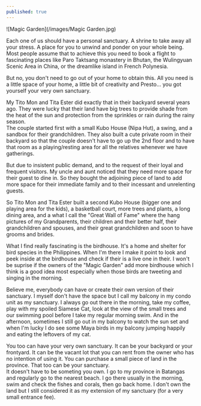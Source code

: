 ```yaml
---
published: true
---
```

![Magic Garden](/images/Magic Garden.jpg)

Each one of us should have a personal sanctuary. A shrine to take away all your stress. A place for you to unwind and ponder on your whole being.   
Most people assume that to achieve this you need to book a flight to fascinating places like Paro Taktsang monastery in Bhutan, the Wulingyuan Scenic Area in China, or the dreamlike island in French Polynesia.

But no, you don't need to go out of your home to obtain this. All you need is a little space of your home, a little bit of creativity and Presto... you got yourself your very own sanctuary.

My Tito Mon and Tita Ester did exactly that in their backyard several years ago. They were lucky that their land have big trees to provide shade from the heat of the sun and protection from the sprinkles or rain during the rainy season.   
The couple started first with a small Kubo House (Nipa Hut), a swing, and a sandbox for their grandchildren. They also built a cute private room in their backyard so that the couple doesn't have to go up the 2nd floor and to have that room as a playing/resting area for all the relatives whenever  we have gatherings.

But due to insistent public demand, and to the request of their loyal and frequent visitors. My uncle and aunt noticed that they need more space for their guest to dine in. So they bought the adjoining piece of land to add more space for their immediate family and to their incessant and unrelenting guests.

So Tito Mon and Tita Ester built a second Kubo House (bigger one and playing area for the kids), a basketball court, more trees and plants, a long dining area, and a what I call the "Great Wall of Fame" where the hang pictures of my Grandparents, their children and their better half, their grandchildren and spouses, and their great grandchildren and soon to have grooms and brides.

What I find really fascinating is the birdhouse. It's a home and shelter for bird species in the Philippines. When I'm there I make it point to look and peek inside at the birdhouse and check if their is a live one in their. I won't be suprise if the owners of the "Magic Garden" add more birdhouse which I think is a good idea most especially when those birds are tweeting and singing in the morning.

Believe me, everybody can have or create their own version of their sanctuary. I myself don't have the space but I call my balcony in my condo unit as my sanctuary. I always go out there in the morning, take my coffee, play with my spoiled Siamese Cat, look at the view of the small trees and our swimming pool before I take my regular morning swim.
And in the afternoon, sometimes I still go out in my balcony to watch the sun set and when I'm lucky I do see some Maya birds in my balcony jumping happily and eating the leftovers of my cat.

You too can have your very own sanctuary. It can be your backyard or your frontyard. It can be the vacant lot that you can rent from the owner who has no intention of using it. 
You can purchase a small piece of land in the province. That too can be your sanctuary.   
It doesn't have to be someting you own. I go to my province in Batangas and regularly go to the nearest beach. I go there usually in the morning, swim and check the fishes and corals, then go back home. I don't own the land but I still considered it as my extension of my sanctuary (for a very small entrance fee).